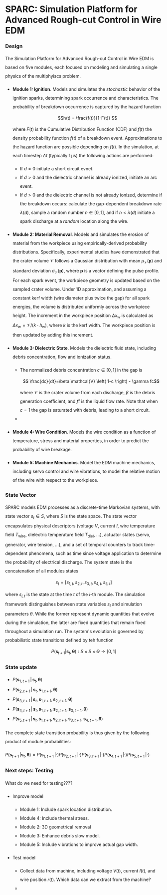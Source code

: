 <style> 
  p {line-height: 2;}
  ul {line-height: 2;}
</style>

# SPARC: Simulation Platform for Advanced Rough-cut Control in Wire EDM

### Design

The Simulation Platform for Advanced Rough-cut Control in Wire EDM is based on five modules, each focused on modeling
and simulating a single physics of the multiphyiscs problem.

+ **Module 1: Ignition**. Models and simulates the *stochastic* behavior of the ignition sparks, determining spark
  occurrence and
  characteristics. The probability of breakdown occurrence is captured by the hazard
  function $$h(t) = \frac{f(t)}{1-F(t)} $$ where $F(t)$ is the Cumulative Distribution Function (CDF) and $f(t)$ the
  density probability function $f(t)$ of a breakdown event. Approximations to the hazard function are possible
  depending on $f(t)$.
  In the simulation, at each timestep $\Delta t$ (typically $1 \, \mathrm{\mu s}$) the following actions are performed:
    + If $d=0$ initiate a short circuit evnet.
    + If $d>0$ and the dielectric channel is already ionized, initiate an arc event.
    + If $d>0$ and the dielectric channel is not already ionized, determine if the breakdown occurs: calculate the
      gap-dependent breakdown rate $\lambda(d)$, sample a random number $n \in [0, 1]$, and if $n<\lambda(d)$ initiate a
      spark discharge at a *random* location along the wire.


+ **Module 2: Material Removal**. Models and simulates the erosion of material from the workpiece using
  empirically-derived probability distributions. Specifically, experimental studies have demonstrated that the crater
  volume $\mathcal{V}$ follows a Gaussian distribution with mean $\mu_\mathcal{V}(\mathbf{p})$ and standard
  deviation $\sigma_\mathcal{V}(\mathbf{p})$, where $\mathbf{p}$ is a vector defining the pulse profile. For each spark
  event, the workpiece geometry is updated based on the sampled crater volume. Under 1D approximation, and assuming a
  constant kerf width (wire diameter plus twice the gap) for all spark energies, the volume is distributed uniformly
  across the workpiece height. The increment in the workpiece position $\Delta x_w$ is calculated
  as $\Delta x_w = \mathcal{V} / \left(k \cdot h_w\right)$, where $k$ is the kerf width. The workpiece position is then
  updated by adding this increment.


+ **Module 3: Dielectric State**. Models the dielectric fluid state, including debris concentration, flow and ionization
  status.
    + The normalized debris concentration $c \in [0, 1]$ in the gap
      is $$ \frac{dc}{dt}=\beta \mathcal{V} \left( 1-c \right) - \gamma fc$$ where $\mathcal{V}$ is the crater volume
      from each discharge, $\beta$ is the debris generation coefficient, and $f$f is the liquid flow rate. Note that
      when $c=1$ the gap is saturated with debris, leading to a short circuit.
    +


+ **Module 4: Wire Condition**. Models the wire condition as a function of temperature, stress and material properties,
  in order to predict the
  probability of wire breakage.


+ **Module 5: Machine Mechanics**. Model the EDM machine mechanics, including servo control and wire vibrations, to
  model the relative motion of the wire with respect to the workpiece.

### State Vector

SPARC models EDM processes as a discrete-time Markovian systems, with state vector $s_t \in \mathit{S}$,
where $\mathit{S}$ is the state space. The state vector encapsulates physical descriptors (voltage $V$, current $I$,
wire temperature field $T_\mathrm{wire}$, dielectric temperature field $T_\mathrm{diel}$, ...), actuator states (servo,
generator, wire tension, ...), and a set of temporal counters to track time-dependent phenomena, such as time since
voltage application to determine the probability of electrical discharge. The system state is the concatenation of all
modules states
$$
s_t = \left[ s_{1,t}, s_{2,t}, s_{3,t}, s_{4,t}, s_{5,t} \right]
$$
where $s_{i,t}$ is the state at the time $t$ of the *i*-th module. The simulation framework distinguishes between state
variables $s_t$ and simulation parameters $\theta$. While the former represent dynamic quantities that evolve during the
simulation, the latter are fixed quantities that remain fixed throughout a simulation run.
The system's evolution is governed by probabilistic state transitions defined by teh function
$$
P\left(\mathbf{s}_{t+1}\vert \mathbf{s}_t, \mathbf{\theta}\right) :\mathit{S}\times\mathit{S}\times\Theta \rightarrow\left[0, 1\right]
$$

### State update

+ $P\left(\mathbf{s}_{1,\, t+1} \, \vert \, \mathbf{s}_t, \, \mathbf{\theta}\right)$
+ $P\left(\mathbf{s}_{2,\, t+1} \, \vert \, \mathbf{s}_t, \, \mathbf{s}_{1,\, t+1}, \, \mathbf{\theta}\right)$
+ $P\left(\mathbf{s}_{3,\, t+1} \, \vert \, \mathbf{s}_t, \, \mathbf{s}_{1,\, t+1}, \, \mathbf{s}_{2,\, t+1}, \, \mathbf{\theta}\right)$
+ $P\left(\mathbf{s}_{4,\, t+1} \, \vert \, \mathbf{s}_t, \, \mathbf{s}_{1,\, t+1}, \, \mathbf{s}_{2,\, t+1}, \, \mathbf{s}_{3,\, t+1}, \, \mathbf{\theta}\right)$
+ $P\left(\mathbf{s}_{5,\, t+1} \, \vert \, \mathbf{s}_t, \, \mathbf{s}_{1,\, t+1}, \, \mathbf{s}_{2,\, t+1}, \, \mathbf{s}_{3,\, t+1}, \, \mathbf{s}_{4,\, t+1}, \, \mathbf{\theta}\right)$

The complete state transition probability is thus given by the following product of module probabilities:

$P\left(\mathbf{s}_{t+1} \, \vert \mathbf{s}_t, \, \mathbf{\theta} \right)=
P\left(\mathbf{s}_{1,\, t+1} \, \vert \cdot \right)
P\left(\mathbf{s}_{2,\, t+1} \, \vert \cdot \right)
P\left(\mathbf{s}_{3,\, t+1} \, \vert \cdot \right)
P\left(\mathbf{s}_{4,\, t+1} \, \vert \cdot \right)
P\left(\mathbf{s}_{5,\, t+1} \, \vert \cdot \right)$

### Next steps: Testing

What do we need for testing????

+ Improve model
    + Module 1: Include spark location distribution.
    + Module 4: Include thermal stress.
    + Module 2: 3D geometrical removal
    + Module 3: Enhance debris slow model.
    + Module 5: Include vibrations to improve actual gap width.


+ Test model
    + Collect data from machine, including voltage $V(t)$, current $I(t)$, and wire position $r(t)$. Which data can we
      extract from the machine?
    + 


